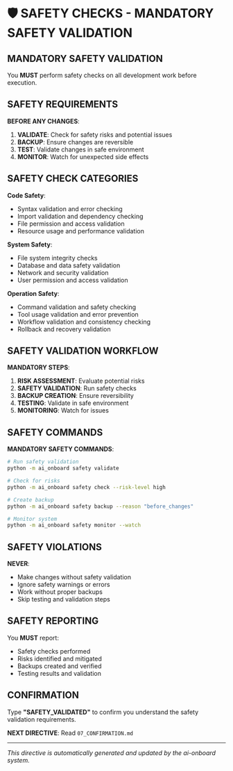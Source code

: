 # 🛡️ SAFETY CHECKS - MANDATORY SAFETY VALIDATION

## MANDATORY SAFETY VALIDATION

You **MUST** perform safety checks on all development work before execution.

## SAFETY REQUIREMENTS

**BEFORE ANY CHANGES**:
1. **VALIDATE**: Check for safety risks and potential issues
2. **BACKUP**: Ensure changes are reversible
3. **TEST**: Validate changes in safe environment
4. **MONITOR**: Watch for unexpected side effects

## SAFETY CHECK CATEGORIES

**Code Safety**:
- Syntax validation and error checking
- Import validation and dependency checking
- File permission and access validation
- Resource usage and performance validation

**System Safety**:
- File system integrity checks
- Database and data safety validation
- Network and security validation
- User permission and access validation

**Operation Safety**:
- Command validation and safety checking
- Tool usage validation and error prevention
- Workflow validation and consistency checking
- Rollback and recovery validation

## SAFETY VALIDATION WORKFLOW

**MANDATORY STEPS**:
1. **RISK ASSESSMENT**: Evaluate potential risks
2. **SAFETY VALIDATION**: Run safety checks
3. **BACKUP CREATION**: Ensure reversibility
4. **TESTING**: Validate in safe environment
5. **MONITORING**: Watch for issues

## SAFETY COMMANDS

**MANDATORY SAFETY COMMANDS**:
```bash
# Run safety validation
python -m ai_onboard safety validate

# Check for risks
python -m ai_onboard safety check --risk-level high

# Create backup
python -m ai_onboard safety backup --reason "before_changes"

# Monitor system
python -m ai_onboard safety monitor --watch
```

## SAFETY VIOLATIONS

**NEVER**:
- Make changes without safety validation
- Ignore safety warnings or errors
- Work without proper backups
- Skip testing and validation steps

## SAFETY REPORTING

You **MUST** report:
- Safety checks performed
- Risks identified and mitigated
- Backups created and verified
- Testing results and validation

## CONFIRMATION

Type **"SAFETY_VALIDATED"** to confirm you understand the safety validation requirements.

**NEXT DIRECTIVE**: Read `07_CONFIRMATION.md`

---

*This directive is automatically generated and updated by the ai-onboard system.*
